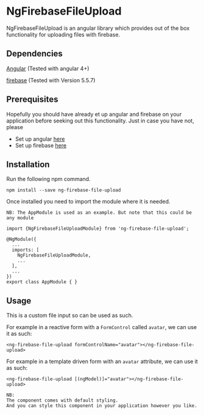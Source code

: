 # NgFirebaseFileUpload

NgFirebaseFileUpload is an angular library which provides out of the box 
functionality for uploading files with firebase.

## Dependencies

<a href="https://angular.io" rel="nofollow">Angular</a>
  (Tested with angular 4+)
  
<a href="https://www.npmjs.com/package/firebase" rel="nofollow">firebase</a> 
  (Tested with Version 5.5.7)
  
  
## Prerequisites
Hopefully you should have already et up angular and firebase on your 
application before seeking out this functionality. Just in case you have
not, please 

- Set up angular <a href="https://angular.io/guide/quickstart">here</a> 
- Set up firebase <a href="https://www.npmjs.com/package/firebase">here</a>

  
## Installation

Run the following npm command.

`npm install --save ng-firebase-file-upload`

Once installed you need to import the module where it is needed.

`NB: The AppModule is used as an example. But note that this could be any module`

```
import {NgFirebaseFileUploadModule} from 'ng-firebase-file-upload';

@NgModule({
  ...
  imports: [
    NgFirebaseFileUploadModule,
    ...
  ],
  ...
})
export class AppModule { }
```

## Usage

This is a custom file input so can be used as such.

For example in a reactive form with a `FormControl` called `avatar`, we can use it as such:

`<ng-firebase-file-upload formControlName="avatar"></ng-firebase-file-upload>`

For example in a template driven form with an `avatar` attribute, we can use it as such:

`<ng-firebase-file-upload [(ngModel)]="avatar"></ng-firebase-file-upload>`


```
NB: 
The component comes with default styling. 
And you can style this component in your application however you like.
 
```
